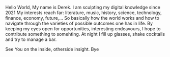 Hello World, 
My name is Derek. 
I am sculpting my digital knowledge since 2021
My interests reach far: literature, music, history, science, technology, finance, economy, future,... So basically how the world works and how to navigate through the varieties of possible outcomes one has in life. 
By keeping my eyes open for opportunities, interesting endeavours, I hope to contribute something to somehting.
At night I fill up glasses, shake cocktails and try to manage a bar. 

See You on the inside, otherside insight. 
Bye
